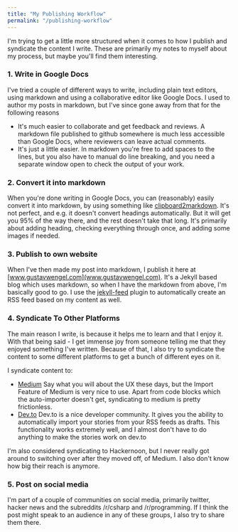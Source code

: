 ```yaml
---
title: "My Publishing Workflow"
permalink: "/publishing-workflow"
---
```


I'm trying to get a little more structured when it comes to how I publish and syndicate the content I write.
These are primarily my notes to myself about my process, but maybe you'll find them interesting.

### 1. Write in Google Docs
I've tried a couple of different ways to write, including plain text editors, using markdown and using a collaborative editor like Google Docs.
I used to author my posts in markdown, but I've since gone away from that for the following reasons

- It's much easier to collaborate and get feedback and reviews. A markdown file published to github somewhere is much less accessible than Google Docs, where reviewers can leave actual comments.
- It's just a little easier. In markdown you're free to add spaces to the lines, but you also have to manual do line breaking, and you need a separate window open to check the output of your work.

### 2. Convert it into markdown
When you're done writing in Google Docs, you can (reasonably) easily convert it into markdown, by using something like [clipboard2markdown](https://euangoddard.github.io/clipboard2markdown/).
It's not perfect, and e.g. it doesn't convert headings automatically. But it will get you 95% of the way there, and the rest doesn't take that long.
It's primarily about adding heading, checking everything through once, and adding some images if needed.

### 3. Publish to own website
When I've then made my post into markdown, I publish it here at [www.gustavwengel.com](www.gustavwengel.com).
It's a Jekyll based blog which uses markdown, so when I have the markdown from above, I'm basically good to go.
I use the [jekyll-feed](https://github.com/jekyll/jekyll-feed) plugin to automatically create an RSS feed based on my content as well.


### 4. Syndicate To Other Platforms
The main reason I write, is because it helps me to learn and that I enjoy it. With that being said - I get immense joy
from someone telling me that they enjoyed something I've written.
Because of that, I also try to syndicate the content to some different platforms to get a bunch of different eyes on it.

I syndicate content to:

- [Medium](https://medium.com/@geewee)
Say what you will about the UX these days, but the Import Feature of Medium is very nice to use. Apart from code blocks
which the auto-importer doesn't get, syndicating to medium is pretty frictionless.
- [Dev.to](https://dev.to/geewee)
Dev.to is a nice developer community. It gives you the ability to automatically import your stories from your RSS feeds as drafts.
This functionality works extremely well, and I almost don't have to do anything to make the stories work on dev.to

I'm also considered syndicating to Hackernoon, but I never really got around to switching over after they moved off, of Medium.
I also don't know how big their reach is anymore.


### 5. Post on social media
I'm part of a couple of communities on social media, primarily twitter, hacker news and the subreddits /r/csharp and /r/programming.
If I think the post might speak to an audience in any of these groups, I also try to share them there.